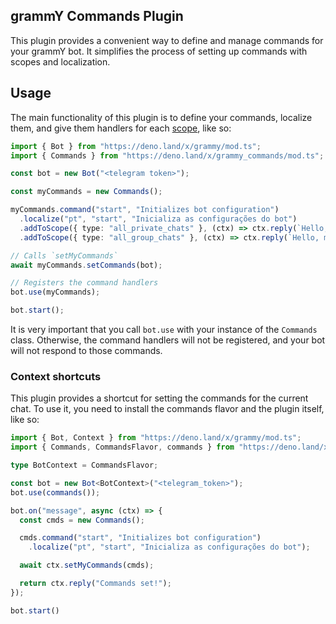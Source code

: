 ## grammY Commands Plugin

This plugin provides a convenient way to define and manage commands for your grammY bot. It simplifies the process of setting up commands with scopes and localization.

## Usage

The main functionality of this plugin is to define your commands, localize them, and give them handlers for each [scope](https://core.telegram.org/bots/api#botcommandscope), like so:


```typescript
import { Bot } from "https://deno.land/x/grammy/mod.ts";
import { Commands } from "https://deno.land/x/grammy_commands/mod.ts";

const bot = new Bot("<telegram token>");

const myCommands = new Commands();

myCommands.command("start", "Initializes bot configuration")
  .localize("pt", "start", "Inicializa as configurações do bot")
  .addToScope({ type: "all_private_chats" }, (ctx) => ctx.reply(`Hello, ${ctx.chat.first_name}!`))
  .addToScope({ type: "all_group_chats" }, (ctx) => ctx.reply(`Hello, members of ${ctx.chat.title}!`));

// Calls `setMyCommands`
await myCommands.setCommands(bot);

// Registers the command handlers
bot.use(myCommands);

bot.start();
```

It is very important that you call `bot.use` with your instance of the `Commands` class.
Otherwise, the command handlers will not be registered, and your bot will not respond to those commands.

### Context shortcuts

This plugin provides a shortcut for setting the commands for the current chat.
To use it, you need to install the commands flavor and the plugin itself, like so:

```typescript
import { Bot, Context } from "https://deno.land/x/grammy/mod.ts";
import { Commands, CommandsFlavor, commands } from "https://deno.land/x/grammy_commands/mod.ts";

type BotContext = CommandsFlavor;

const bot = new Bot<BotContext>("<telegram_token>");
bot.use(commands());

bot.on("message", async (ctx) => {
  const cmds = new Commands();

  cmds.command("start", "Initializes bot configuration")
    .localize("pt", "start", "Inicializa as configurações do bot");

  await ctx.setMyCommands(cmds);

  return ctx.reply("Commands set!");
});

bot.start()
```
